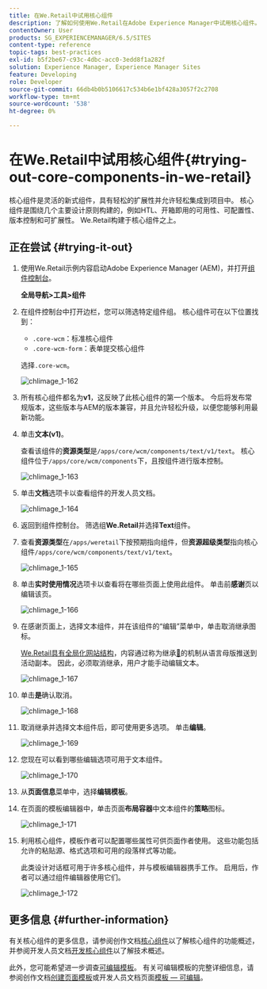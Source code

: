 ```yaml
---
title: 在We.Retail中试用核心组件
description: 了解如何使用We.Retail在Adobe Experience Manager中试用核心组件。
contentOwner: User
products: SG_EXPERIENCEMANAGER/6.5/SITES
content-type: reference
topic-tags: best-practices
exl-id: b5f2be67-c93c-4dbc-acc0-3edd8f1a282f
solution: Experience Manager, Experience Manager Sites
feature: Developing
role: Developer
source-git-commit: 66db4b0b5106617c534b6e1bf428a3057f2c2708
workflow-type: tm+mt
source-wordcount: '538'
ht-degree: 0%

---
```


# 在We.Retail中试用核心组件{#trying-out-core-components-in-we-retail}

核心组件是灵活的新式组件，具有轻松的扩展性并允许轻松集成到项目中。 核心组件是围绕几个主要设计原则构建的，例如HTL、开箱即用的可用性、可配置性、版本控制和可扩展性。 We.Retail构建于核心组件之上。

## 正在尝试 {#trying-it-out}

1. 使用We.Retail示例内容启动Adobe Experience Manager (AEM)，并打开[组件控制台](/help/sites-authoring/default-components-console.md)。

   **全局导航>工具>组件**

1. 在组件控制台中打开边栏，您可以筛选特定组件组。 核心组件可在以下位置找到：

   * `.core-wcm`：标准核心组件
   * `.core-wcm-form`：表单提交核心组件

   选择`.core-wcm`。

   ![chlimage_1-162](assets/chlimage_1-162.png)

1. 所有核心组件都名为&#x200B;**v1**，这反映了此核心组件的第一个版本。 今后将发布常规版本，这些版本与AEM的版本兼容，并且允许轻松升级，以便您能够利用最新功能。
1. 单击&#x200B;**文本(v1)**。

   查看该组件的&#x200B;**资源类型**&#x200B;是`/apps/core/wcm/components/text/v1/text`。 核心组件位于`/apps/core/wcm/components`下，且按组件进行版本控制。

   ![chlimage_1-163](assets/chlimage_1-163.png)

1. 单击&#x200B;**文档**&#x200B;选项卡以查看组件的开发人员文档。

   ![chlimage_1-164](assets/chlimage_1-164.png)

1. 返回到组件控制台。 筛选组&#x200B;**We.Retail**&#x200B;并选择&#x200B;**Text**&#x200B;组件。
1. 查看&#x200B;**资源类型**&#x200B;在`/apps/weretail`下按预期指向组件，但&#x200B;**资源超级类型**&#x200B;指向核心组件`/apps/core/wcm/components/text/v1/text`。

   ![chlimage_1-165](assets/chlimage_1-165.png)

1. 单击&#x200B;**实时使用情况**&#x200B;选项卡以查看将在哪些页面上使用此组件。 单击前&#x200B;**感谢**&#x200B;页以编辑该页。

   ![chlimage_1-166](assets/chlimage_1-166.png)

1. 在感谢页面上，选择文本组件，并在该组件的“编辑”菜单中，单击取消继承图标。

   [We.Retail具有全局化网站结构](/help/sites-developing/we-retail-globalized-site-structure.md)，内容通过称为继承[&#128279;](/help/sites-administering/msm.md)的机制从语言母版推送到活动副本。 因此，必须取消继承，用户才能手动编辑文本。

   ![chlimage_1-167](assets/chlimage_1-167.png)

1. 单击&#x200B;**是**&#x200B;确认取消。

   ![chlimage_1-168](assets/chlimage_1-168.png)

1. 取消继承并选择文本组件后，即可使用更多选项。 单击&#x200B;**编辑**。

   ![chlimage_1-169](assets/chlimage_1-169.png)

1. 您现在可以看到哪些编辑选项可用于文本组件。

   ![chlimage_1-170](assets/chlimage_1-170.png)

1. 从&#x200B;**页面信息**&#x200B;菜单中，选择&#x200B;**编辑模板**。
1. 在页面的模板编辑器中，单击页面&#x200B;**布局容器**&#x200B;中文本组件的&#x200B;**策略**&#x200B;图标。

   ![chlimage_1-171](assets/chlimage_1-171.png)

1. 利用核心组件，模板作者可以配置哪些属性可供页面作者使用。 这些功能包括允许的粘贴源、格式选项和可用的段落样式等功能。

   此类设计对话框可用于许多核心组件，并与模板编辑器携手工作。 启用后，作者可以通过组件编辑器使用它们。

   ![chlimage_1-172](assets/chlimage_1-172.png)

## 更多信息 {#further-information}

有关核心组件的更多信息，请参阅创作文档[核心组件](https://experienceleague.adobe.com/docs/experience-manager-core-components/using/introduction.html?lang=zh-Hans)以了解核心组件的功能概述，并参阅开发人员文档[开发核心组件](https://experienceleague.adobe.com/docs/experience-manager-core-components/using/developing/overview.html?lang=zh-Hans)以了解技术概述。

此外，您可能希望进一步调查[可编辑模板](/help/sites-developing/we-retail-editable-templates.md)。 有关可编辑模板的完整详细信息，请参阅创作文档[创建页面模板](/help/sites-authoring/templates.md)或开发人员文档页面[模板 — 可编辑](/help/sites-developing/page-templates-editable.md)。
